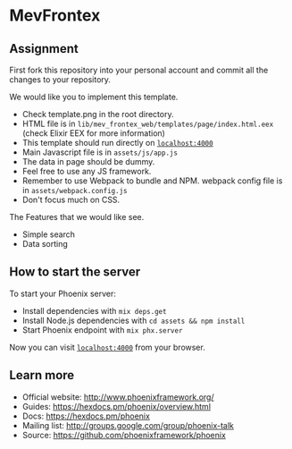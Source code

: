 # MevFrontex

## Assignment
First fork this repository into your personal account and commit all the changes to your repository.

We would like you to implement this template.

  * Check template.png in the root directory.
  * HTML file is in `lib/mev_frontex_web/templates/page/index.html.eex` (check Elixir EEX for more information)
  * This template should run directly on [`localhost:4000`](http://localhost:4000)
  * Main Javascript file is in `assets/js/app.js`
  * The data in page should be dummy.
  * Feel free to use any JS framework.
  * Remember to use Webpack to bundle and NPM. webpack config file is in `assets/webpack.config.js`
  * Don't focus much on CSS.

The Features that we would like see.

  * Simple search
  * Data sorting

## How to start the server

To start your Phoenix server:

  * Install dependencies with `mix deps.get`
  * Install Node.js dependencies with `cd assets && npm install`
  * Start Phoenix endpoint with `mix phx.server`

Now you can visit [`localhost:4000`](http://localhost:4000) from your browser.

## Learn more

  * Official website: http://www.phoenixframework.org/
  * Guides: https://hexdocs.pm/phoenix/overview.html
  * Docs: https://hexdocs.pm/phoenix
  * Mailing list: http://groups.google.com/group/phoenix-talk
  * Source: https://github.com/phoenixframework/phoenix
